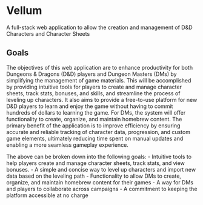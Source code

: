 # Vellum

<p>A full-stack web application to allow the creation and management of D&amp;D Characters and Character Sheets</p>

## Goals 
<p>
  The objectives of this web application are to enhance productivity for both Dungeons & Dragons (D&D) players and Dungeon Masters (DMs) by simplifying the management of game materials. This will be accomplished by providing intuitive tools for players to create and manage character sheets, track stats, bonuses, and skills, and streamline the process of leveling up characters. It also aims to provide a free-to-use platform for new D&D players to learn and enjoy the game without having to commit hundreds of dollars to learning the game. For DMs, the system will offer functionality to create, organize, and maintain homebrew content. The primary benefit of the application is to improve efficiency by ensuring accurate and reliable tracking of character data, progression, and custom game elements, ultimately reducing time spent on manual updates and enabling a more seamless gameplay experience.
</p>
<p>
  The above can be broken down into the following goals:
- Intuitive tools to help players create and manage character sheets, track stats, and view bonuses.
- A simple and concise way to level up characters and import new data based on the leveling path
- Functionality to allow DMs to create, organize, and maintain homebrew content for their games
- A way for DMs and players to collaborate across campaigns
- A commitment to keeping the platform accessible at no charge
</p>

